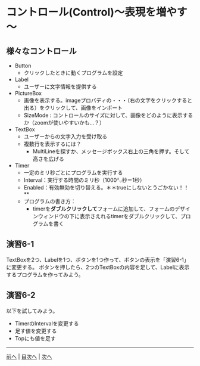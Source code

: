 # コントロール(Control)～表現を増やす～

## 様々なコントロール
- Button
  - クリックしたときに動くプログラムを設定
- Label
  - ユーザーに文字情報を提供する
- PictureBox
  - 画像を表示する。imageプロバディの・・・（右の文字をクリックすると出る）をクリックして、画像をインポート
  - SizeMode : コントロールのサイズに対して、画像をどのように表示するか（zoomが使いやすいかも…？）
- TextBox
  - ユーザーからの文字入力を受け取る
  - 複数行を表示するには？
    - MultiLineを探すか、メッセージボックス右上の三角を押す。そして高さを広げる
- Timer
  - 一定のミリ秒ごとにプログラムを実行する
  - Interval：実行する時間のミリ秒（1000㍉秒＝1秒）
  - Enabled：有効無効を切り替える。＊＊trueにしないとうごかない！！**
  - プログラムの書き方：
    - timerを**ダブルクリックして**フォームに追加して、フォームのデザインウィンドウの下に表示さえれるtimerをダブルクリックして、プログラムを書く

## 演習6-1
TextBoxを2つ、Labelを1つ、ボタンを1つ作って、ボタンの表示を「演習6-1」に変更する。
ボタンを押したら、2つのTextBoxの内容を足して、Labelに表示するプログラムを作ってみよう。

## 演習6-2
以下を試してみよう。

- TimerのIntervalを変更する
- 足す値を変更する
- Topにも値を足す

---

[前へ](05.md) | [目次へ](README.md#%E7%9B%AE%E6%AC%A1) | [次へ](07.md)
